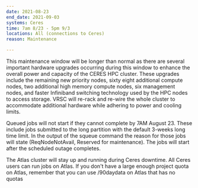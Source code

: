 ```yaml
---
date: 2021-08-23
end_date: 2021-09-03
systems: Ceres
time: 7am 8/23 - 5pm 9/3
locations: All (connections to Ceres)
reason: Maintenance

---
```


This maintenance window will be longer than normal as there are several important hardware upgrades occurring during this window to enhance the overall power and capacity of the CERES HPC cluster. These upgrades include the remaining new priority nodes, sixty eight additional compute nodes, two additional high memory compute nodes, six management nodes, and faster Infiniband switching technology used by the HPC nodes to access storage. VRSC will re-rack and re-wire the whole cluster to accommodate additional hardware while adhering to power and cooling limits.


Queued jobs will not start if they cannot complete by 7AM August 23. These include jobs submitted to the long partition with the default 3-weeks long time limit. In the output of the squeue command the reason for those jobs will state (ReqNodeNotAvail, Reserved for maintenance). The jobs will start after the scheduled outage completes.

The Atlas cluster will stay up and running during Ceres downtime. All Ceres users can run jobs on Atlas. If you don't have a large enough project quota on Atlas, remember that you can use /90daydata on Atlas that has no quotas